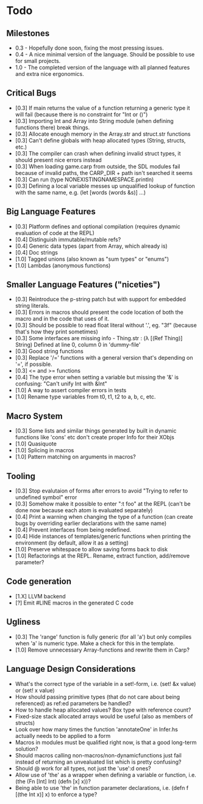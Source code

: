 # Todo

## Milestones
* 0.3 - Hopefully done soon, fixing the most pressing issues.
* 0.4 - A nice minimal version of the language. Should be possible to use for small projects.
* 1.0 - The completed version of the language with all planned features and extra nice ergonomics.

## Critical Bugs
* [0.3] If main returns the value of a function returning a generic type it will fail (because there is no constraint for "Int or ()")
* [0.3] Importing Int and Array into String module (when defining functions there) break things.
* [0.3] Allocate enough memory in the Array.str and struct.str functions
* [0.3] Can't define globals with heap allocated types (String, structs, etc.)
* [0.3] The compiler can crash when defining invalid struct types, it should present nice errors instead
* [0.3] When loading game.carp from outside, the SDL modules fail because of invalid paths, the CARP_DIR + path isn't searched it seems
* [0.3] Can run (type NONEXISTINGNAMESPACE.println)
* [0.3] Defining a local variable messes up unqualified lookup of function with the same name, e.g. (let [words (words &s)] ...)

## Big Language Features
* [0.3] Platform defines and optional compilation (requires dynamic evaluation of code at the REPL)
* [0.4] Distinguish immutable/mutable refs?
* [0.4] Generic data types (apart from Array, which already is)
* [0.4] Doc strings
* [1.0] Tagged unions (also known as "sum types" or "enums")
* [1.0] Lambdas (anonymous functions)

## Smaller Language Features ("niceties")
* [0.3] Reintroduce the p-string patch but with support for embedded string literals.
* [0.3] Errors in macros should present the code location of both the macro and in the code that uses of it.
* [0.3] Should be possible to read float literal without '.', eg. "3f" (because that's how they print sometimes)
* [0.3] Some interfaces are missing info - Thing.str : (λ [(Ref Thing)] String) Defined at line 0, column 0 in 'dummy-file'
* [0.3] Good string functions
* [0.3] Replace '/=' functions with a general version that's depending on '=', if possible.
* [0.3] <= and >= functions
* [0.4] The type error when setting a variable but missing the '&' is confusing: "Can't unify Int with &Int"
* [1.0] A way to assert compiler errors in tests
* [1.0] Rename type variables from t0, t1, t2 to a, b, c, etc.

## Macro System
* [0.3] Some lists and similar things generated by built in dynamic functions like 'cons' etc don't create proper Info for their XObjs
* [1.0] Quasiquote
* [1.0] Splicing in macros
* [1.0] Pattern matching on arguments in macros?

## Tooling
* [0.3] Stop evalutaion of forms after errors to avoid "Trying to refer to undefined symbol" error
* [0.3] Somehow make it possible to enter ":t foo" at the REPL (can't be done now because each atom is evaluated separately)
* [0.4] Print a warning when changing the type of a function (can create bugs by overriding earlier declarations with the same name)
* [0.4] Prevent interfaces from being redefined.
* [0.4] Hide instances of templates/generic functions when printing the environment (by default, allow it as a setting)
* [1.0] Preserve whitespace to allow saving forms back to disk
* [1.0] Refactorings at the REPL. Rename, extract function, add/remove parameter?

## Code generation
* [1.X] LLVM backend
* [?] Emit #LINE macros in the generated C code

## Ugliness
* [0.3] The 'range' function is fully generic (for all 'a') but only compiles when 'a' is numeric type. Make a check for this in the template.
* [1.0] Remove unnecessary Array-functions and rewrite them in Carp?

## Language Design Considerations
* What's the correct type of the variable in a set!-form, i.e. (set! &x value) or (set! x value)
* How should passing primitive types (that do not care about being referenced) as ref:ed parameters be handled?
* How to handle heap allocated values? Box type with reference count?
* Fixed-size stack allocated arrays would be useful (also as members of structs)
* Look over how many times the function 'annotateOne' in Infer.hs actually needs to be applied to a form
* Macros in modules must be qualified right now, is that a good long-term solution?
* Should macros calling non-macros/non-dynamicfunctions just fail instead of returning an unvealuated list which is pretty confusing?
* Should @ work for all types, not just the 'use':d ones?
* Allow use of 'the' as a wrapper when defining a variable or function, i.e. (the (Fn [Int] Int) (defn [x] x))?
* Being able to use 'the' in function parameter declarations, i.e. (defn f [(the Int x)] x) to enforce a type?
